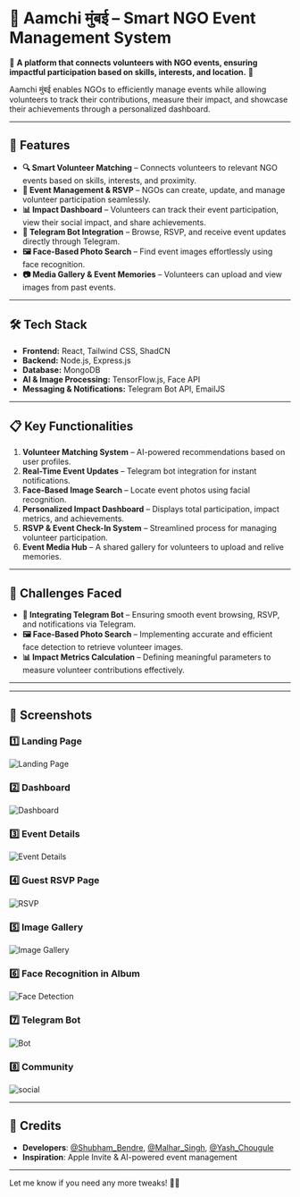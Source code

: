 # 🤝 **Aamchi मुंबई – Smart NGO Event Management System**  

🚀 **A platform that connects volunteers with NGO events, ensuring impactful participation based on skills, interests, and location.** 🚀  

Aamchi मुंबई enables NGOs to efficiently manage events while allowing volunteers to track their contributions, measure their impact, and showcase their achievements through a personalized dashboard.  

---  

## 🌟 **Features**  

- **🔍 Smart Volunteer Matching** – Connects volunteers to relevant NGO events based on skills, interests, and proximity.  
- **📅 Event Management & RSVP** – NGOs can create, update, and manage volunteer participation seamlessly.  
- **📊 Impact Dashboard** – Volunteers can track their event participation, view their social impact, and share achievements.  
- **🤖 Telegram Bot Integration** – Browse, RSVP, and receive event updates directly through Telegram.  
- **🖼️ Face-Based Photo Search** – Find event images effortlessly using face recognition.  
- **📷 Media Gallery & Event Memories** – Volunteers can upload and view images from past events.  

---  

## 🛠️ **Tech Stack**  

- **Frontend:** React, Tailwind CSS, ShadCN  
- **Backend:** Node.js, Express.js  
- **Database:** MongoDB  
- **AI & Image Processing:** TensorFlow.js, Face API  
- **Messaging & Notifications:** Telegram Bot API, EmailJS  

---  

## 📋 **Key Functionalities**  

1. **Volunteer Matching System** – AI-powered recommendations based on user profiles.  
2. **Real-Time Event Updates** – Telegram bot integration for instant notifications.  
3. **Face-Based Image Search** – Locate event photos using facial recognition.  
4. **Personalized Impact Dashboard** – Displays total participation, impact metrics, and achievements.  
5. **RSVP & Event Check-In System** – Streamlined process for managing volunteer participation.  
6. **Event Media Hub** – A shared gallery for volunteers to upload and relive memories.  

---  

## 🚧 **Challenges Faced**  

- **🔗 Integrating Telegram Bot** – Ensuring smooth event browsing, RSVP, and notifications via Telegram.  
- **🖼️ Face-Based Photo Search** – Implementing accurate and efficient face detection to retrieve volunteer images.  
- **📊 Impact Metrics Calculation** – Defining meaningful parameters to measure volunteer contributions effectively.  

---
---

## 📸 Screenshots  

### 1️⃣ Landing Page  
![Landing Page](./screenshots/HomePage.png)  

### 2️⃣ Dashboard 
![Dashboard](./screenshots/Dashboard.png)  

### 3️⃣ Event Details
![Event Details](./screenshots/EventDetails.png)  

### 4️⃣ Guest RSVP Page  
![RSVP](./screenshots/RSVPPage.png)  

### 5️⃣ Image Gallery
![Image Gallery](./screenshots/Gallery.png)  

### 6️⃣ Face Recognition in Album
![Face Detection](./screenshots/FaceSearch.png)  

### 7️⃣ Telegram Bot
![Bot](./screenshots/telegram.png)  

### 8️⃣ Community
![social](./screenshots/Social.png) 

---

## 📜 **Credits**  
- **Developers**: [@Shubham_Bendre](https://github.com/Shubham-Bendre), [@Malhar_Singh](https://github.com/Malhar2400), [@Yash_Chougule](https://github.com/YxASH)
- **Inspiration**: Apple Invite & AI-powered event management  

---
Let me know if you need any more tweaks! 🚀🔥
